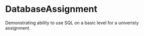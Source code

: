 # DatabaseAssignment

Demonstrating ability to use SQL on a basic level for a univeristy assignment.
